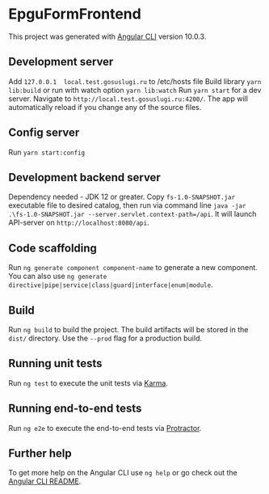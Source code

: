 # EpguFormFrontend

This project was generated with [Angular CLI](https://github.com/angular/angular-cli) version 10.0.3.

## Development server
Add `127.0.0.1  local.test.gosuslugi.ru` to /etc/hosts file
Build library `yarn lib:build` or run with watch option `yarn lib:watch`
Run `yarn start` for a dev server. Navigate to `http://local.test.gosuslugi.ru:4200/`. The app will automatically reload if you change any of the source files.

## Config server
Run `yarn start:config`

## Development backend server

Dependency needed - JDK 12 or greater.
Copy `fs-1.0-SNAPSHOT.jar` executable file to desired catalog, then run via command line `java -jar .\fs-1.0-SNAPSHOT.jar --server.servlet.context-path=/api`. It will launch API-server on `http://localhost:8080/api`.

## Code scaffolding

Run `ng generate component component-name` to generate a new component. You can also use `ng generate directive|pipe|service|class|guard|interface|enum|module`.

## Build

Run `ng build` to build the project. The build artifacts will be stored in the `dist/` directory. Use the `--prod` flag for a production build.

## Running unit tests

Run `ng test` to execute the unit tests via [Karma](https://karma-runner.github.io).

## Running end-to-end tests

Run `ng e2e` to execute the end-to-end tests via [Protractor](http://www.protractortest.org/).

## Further help

To get more help on the Angular CLI use `ng help` or go check out the [Angular CLI README](https://github.com/angular/angular-cli/blob/master/README.md).
